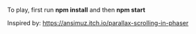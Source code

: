 To play, first run **npm install** and then **npm start**

Inspired by: https://ansimuz.itch.io/parallax-scrolling-in-phaser
